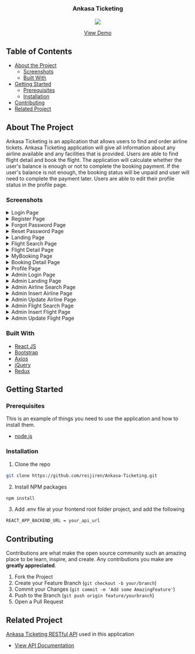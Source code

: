 <br />
<p align="center">

  <h3 align="center">Ankasa Ticketing</h3>
  <p align="center">
    <image align="center" width="200" src='./assets/' />
  </p>
  <p align="center">
    <a href="#">View Demo</a>
  </p>
</p>



<!-- TABLE OF CONTENTS -->
## Table of Contents

* [About the Project](#about-the-project)
  * [Screenshots](#screenshots)
  * [Built With](#built-with)
* [Getting Started](#getting-started)
  * [Prerequisites](#prerequisites)
  * [Installation](#installation)
* [Contributing](#contributing)
* [Related Project](#related-project)



<!-- ABOUT THE PROJECT -->
## About The Project


Ankasa Ticketing is an application that allows users to find and order airline tickets. Ankasa Ticketing application will give all information about any airline available and any facilities that is provided. Users are able to find flight detail and book the flight. The application will calculate whether the user's balance is enough or not to complete the booking payment. If the user's balance is not enough, the booking status will be unpaid and user will need to complete the payment later. Users are able to edit their profile status in the profile page.



### Screenshots
<details>
  <summary>
    Login Page
  </summary>
<img src="./screenshot/login.png" alt="login page" />
</details>

<details>
  <summary>
    Register Page
  </summary>
<img src="./screenshot/register.png" alt="register page" />
</details>

<details>
  <summary>
    Forgot Password Page
  </summary>
<img src="./screenshot/forgotpassword.png" alt="forgot password page" />
</details>

<details>
  <summary>
    Reset Password Page
  </summary>
<img src="./screenshot/resetpassword.png" alt="reset password page" />
</details>

<details>
  <summary>
    Landing Page
  </summary>
<img src="./screenshot/landing.png" alt="landing page" />
</details>

<details>
  <summary>
    Flight Search Page
  </summary>
<img src="./screenshot/search flight.png" alt="flight search page" />
</details>

<details>
  <summary>
    Flight Detail Page
  </summary>
<img src="./screenshot/flight detail.png" alt="flight detail page" />
</details>

<details>
  <summary>
    MyBooking Page
  </summary>
<img src="./screenshot/mybooking.png" alt="mybooking page" />
</details>

<details>
  <summary>
    Booking Detail Page
  </summary>
<img src="./screenshot/booking detail.png" alt="booking detail page" />
</details>

<details>
  <summary>
    Profile Page
  </summary>
<img src="./screenshot/profile.png" alt="profile page" />
</details>

<details>
  <summary>
    Admin Login Page
  </summary>
<img src="./screenshot/admin/login admin.png" alt="admin login page" />
</details>

<details>
  <summary>
    Admin Landing Page
  </summary>
<img src="./screenshot/admin/admin landing.png" alt="admin landing page" />
</details>

<details>
  <summary>
    Admin Airline Search Page
  </summary>
<img src="./screenshot/admin/admin search airline.png" alt="admin airline search page" />
</details>

<details>
  <summary>
    Admin Insert Airline Page
  </summary>
<img src="./screenshot/admin/admin insert airline.png" alt="admin insert airline page" />
</details>

<details>
  <summary>
    Admin Update Airline Page
  </summary>
<img src="./screenshot/admin/admin update airline.png" alt="admin update airline page" />
</details>

<details>
  <summary>
    Admin Flight Search Page
  </summary>
<img src="./screenshot/admin/admin search flight.png" alt="admin flight search page" />
</details>

<details>
  <summary>
    Admin Insert Flight Page
  </summary>
<img src="./screenshot/admin/admin insert flight.png" alt="admin insert flight page" />
</details>

<details>
  <summary>
    Admin Update Flight Page
  </summary>
<img src="./screenshot/admin/admin flight update.png" alt="admin update flight page" />
</details>

### Built With

* [React JS](https://nodejs.org/en/docs/)
* [Bootstrap](https://getbootstrap.com/)
* [Axios](https://axios-http.com/)
* [jQuery](https://jquery.com/)
* [Redux](https://redux.js.org/)


<!-- GETTING STARTED -->
## Getting Started

### Prerequisites

This is an example of things you need to use the application and how to install them.

* [node.js](https://nodejs.org/en/download/)

### Installation

1. Clone the repo
```sh
git clone https://github.com/reijiren/Ankasa-Ticketing.git
```
2. Install NPM packages
```sh
npm install
```
3. Add .env file at your frontend root folder project, and add the following
```sh
REACT_APP_BACKEND_URL = your_api_url

```

<!-- CONTRIBUTING -->
## Contributing

Contributions are what make the open source community such an amazing place to be learn, inspire, and create. Any contributions you make are **greatly appreciated**.

1. Fork the Project
2. Create your Feature Branch (`git checkout -b your/branch`)
3. Commit your Changes (`git commit -m 'Add some AmazingFeature'`)
4. Push to the Branch (`git push origin feature/yourbranch`)
5. Open a Pull Request


<!-- RELATED PROJECT -->
## Related Project
[Ankasa Ticketing RESTful API](https://github.com/reijiren/Ankasa-Ticketing/tree/main/Backend) used in this application
* [View API Documentation](https://github.com/reijiren/AnkasaAPI)


